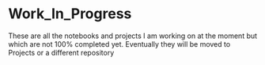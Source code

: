 # Work_In_Progress
These are all the notebooks and projects I am working on at the moment but which are not 100% completed yet. Eventually they will be moved to Projects or a different repository
